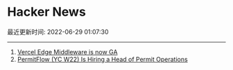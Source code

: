 # Hacker News

最近更新时间: 2022-06-29 01:07:30

--- 
1. [Vercel Edge Middleware is now GA](https://vercel.com/blog/vercel-edge-middleware-dynamic-at-the-speed-of-static) 
2. [PermitFlow (YC W22) Is Hiring a Head of Permit Operations](https://news.ycombinator.com/item?id=31910211) 
